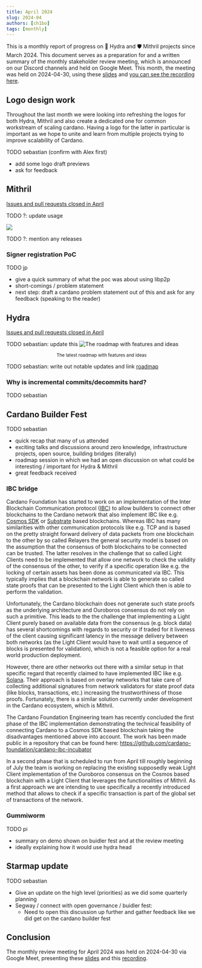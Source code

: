 ```yaml
---
title: April 2024
slug: 2024-04
authors: [ch1bo]
tags: [monthly]
---
```


This is a monthly report of progress on 🐲 Hydra and 🛡 Mithril projects since March 2024. This document serves as a preparation for and a written summary of the monthly stakeholder review meeting, which is announced on our Discord channels and held on Google Meet. This month, the meeting was held on 2024-04-30, using these [slides][slides] and [you can see the recording here][recording].

## Logo design work

Throughout the last month we were looking into refreshing the logos for both Hydra, Mithril and also create a dedicated one for common workstream of scaling cardano. Having a logo for the latter in particular is important as we hope to unite and learn from multiple projects trying to improve scalability of Cardano.

TODO sebastian (confirm with Alex first)

- add some logo draft previews
- ask for feedback

## Mithril

[Issues and pull requests closed in
April](https://github.com/input-output-hk/mithril/issues?q=is%3Aclosed+sort%3Aupdated-desc+closed%3A2024-03-31..2024-04-30)

TODO ?: update usage

![](img/2024-03-mithril-participation.png)

TODO ?: mention any releases

### Signer registration PoC

TODO jp

- give a quick summary of what the poc was about using libp2p 
- short-comings / problem statement
- next step: draft a cardano problem statement out of this and ask for any feedback (speaking to the reader)

## Hydra

[Issues and pull requests closed in
April](https://github.com/input-output-hk/hydra/issues?q=is%3Aclosed+sort%3Aupdated-desc+closed%3A2024-03-31..2024-04-30)

TODO sebastian: update this
![The roadmap with features and ideas](./img/2024-03-hydra-roadmap.jpg)
<small><center>The latest roadmap with features and ideas</center></small>

TODO sebastian: write out notable updates and link [roadmap](https://github.com/orgs/input-output-hk/projects/21/views/7)

### Why is incremental commits/decommits hard? 

TODO sebastian

## Cardano Builder Fest

TODO sebastian

- quick recap that many of us attended
- exciting talks and discussions around zero knowledge, infrastructure projects, open source, building bridges (literally)
- roadmap session in which we had an open discussion on what could be interesting / important for Hydra & Mithril
- great feedback received

### IBC bridge

Cardano Foundation has started to work on an implementation of the Inter Blockchain Communication protocol ([IBC](https://github.com/cosmos/ibc)) to allow builders to connect other blockchains to the Cardano network that also implement IBC like e.g. [Cosmos SDK](https://docs.cosmos.network/) or [Substrate](https://docs.substrate.io/) based blockchains. Whereas IBC has many similarities with other communication protocols like e.g. TCP and is based on the pretty straight forward delivery of data packets from one blockchain to the other by so called Relayers the general security model is based on the assumption that the consensus of both blockchains to be connected can be trusted. The latter resolves in the challenge that so called Light Clients need to be implemented that allow one network to check the validity of the consensus of the other, to verify if a specific operation like e.g. the locking of certain assets has been done as communicated via IBC. This typically implies that a blockchain network is able to generate so called state proofs that can be presented to the Light Client which then is able to perform the validation.

Unfortunately, the Cardano blockchain does not generate such state proofs as the underlying architecture and Ouroboros consensus do not rely on such a primitive. This leads to the the challenge that implementing a Light Client purely based on available data from the consensus (e.g. block data) has several shortcomings with regards to security or if traded for it liveness of the client causing significant latency in the message delivery between both networks (as the Light Client would have to wait until a sequence of blocks is presented for validation), which is not a feasible option for a real world production deployment.

However, there are other networks out there with a similar setup in that specific regard that recently claimed to have implemented IBC like e.g. [Solana](https://docs.picasso.network/technology/ibc/solana/). Their approach is based on overlay networks that take care of collecting additional signatures from network validators for state proof data (like blocks, transactions, etc.) increasing the trustworthiness of those proofs. Fortunately, there is a similar solution currently under development in the Cardano ecosystem, which is Mithril.

The Cardano Foundation Engineering team has recently concluded the first phase of the IBC implementation demonstrating the technical feasibility of connecting Cardano to a Cosmos SDK based blockchain taking the disadvantages mentioned above into account. The work has been made public in a repository that can be found here: https://github.com/cardano-foundation/cardano-ibc-incubator

In a second phase that is scheduled to run from April till roughly beginning of July the team is working on replacing the existing supposedly weak Light Client implementation of the Ouroboros consensus on the Cosmos based blockchain with a Light Client that leverages the functionalities of Mithril. As a first approach we are intending to use specifically a recently introduced method that allows to check if a specific transaction is part of the global set of transactions of the network.

### Gummiworm

TODO pi

- summary on demo shown on buidler fest and at the review meeting
- ideally explaining how it would use hydra head

## Starmap update

TODO sebastian

- Give an update on the high level (priorities) as we did some quarterly planning
- Segway / connect with open governance / buidler fest:
  - Need to open this discussion up further and gather feedback like we did get on the cardano builder fest 

## Conclusion

The monthly review meeting for April 2024 was held on 2024-04-30 via Google Meet,
presenting these [slides][slides] and this [recording][recording].

[slides]: https://docs.google.com/presentation/d/1GwABNDvdFFF7LlgIlycyLsQub0Btd9XvwpgEYPrGQ9I/edit#slide=id.g1f87a7454a5_0_1392
[recording]: https://

